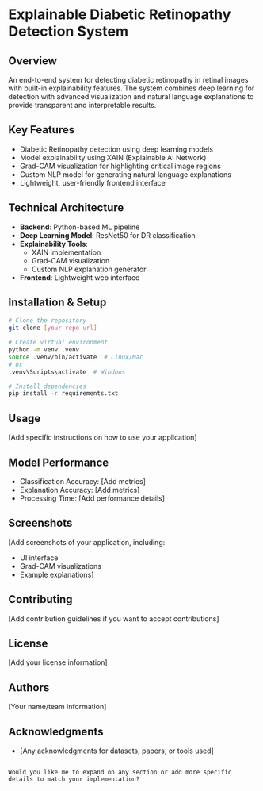 # Explainable Diabetic Retinopathy Detection System

## Overview
An end-to-end system for detecting diabetic retinopathy in retinal images with built-in explainability features. The system combines deep learning for detection with advanced visualization and natural language explanations to provide transparent and interpretable results.

## Key Features
* Diabetic Retinopathy detection using deep learning models
* Model explainability using XAIN (Explainable AI Network)
* Grad-CAM visualization for highlighting critical image regions
* Custom NLP model for generating natural language explanations
* Lightweight, user-friendly frontend interface

## Technical Architecture
* **Backend**: Python-based ML pipeline
* **Deep Learning Model**: ResNet50 for DR classification
* **Explainability Tools**: 
  - XAIN implementation
  - Grad-CAM visualization
  - Custom NLP explanation generator
* **Frontend**: Lightweight web interface

## Installation & Setup
```bash
# Clone the repository
git clone [your-repo-url]

# Create virtual environment
python -m venv .venv
source .venv/bin/activate  # Linux/Mac
# or
.venv\Scripts\activate  # Windows

# Install dependencies
pip install -r requirements.txt
```

## Usage
[Add specific instructions on how to use your application]

## Model Performance
* Classification Accuracy: [Add metrics]
* Explanation Accuracy: [Add metrics]
* Processing Time: [Add performance details]

## Screenshots
[Add screenshots of your application, including:
- UI interface
- Grad-CAM visualizations
- Example explanations]

## Contributing
[Add contribution guidelines if you want to accept contributions]

## License
[Add your license information]

## Authors
[Your name/team information]

## Acknowledgments
* [Any acknowledgments for datasets, papers, or tools used]
```

Would you like me to expand on any section or add more specific details to match your implementation?
